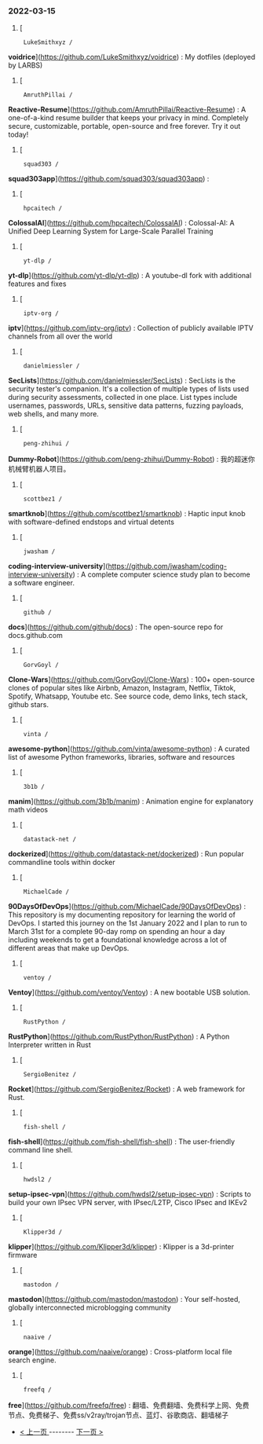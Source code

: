 ### 2022-03-15 
1. [
    

        LukeSmithxyz /
**voidrice**](https://github.com/LukeSmithxyz/voidrice) : My dotfiles (deployed by LARBS)
1. [
    

        AmruthPillai /
**Reactive-Resume**](https://github.com/AmruthPillai/Reactive-Resume) : A one-of-a-kind resume builder that keeps your privacy in mind. Completely secure, customizable, portable, open-source and free forever. Try it out today!
1. [
    

        squad303 /
**squad303app**](https://github.com/squad303/squad303app) : 
1. [
    

        hpcaitech /
**ColossalAI**](https://github.com/hpcaitech/ColossalAI) : Colossal-AI: A Unified Deep Learning System for Large-Scale Parallel Training
1. [
    

        yt-dlp /
**yt-dlp**](https://github.com/yt-dlp/yt-dlp) : A youtube-dl fork with additional features and fixes
1. [
    

        iptv-org /
**iptv**](https://github.com/iptv-org/iptv) : Collection of publicly available IPTV channels from all over the world
1. [
    

        danielmiessler /
**SecLists**](https://github.com/danielmiessler/SecLists) : SecLists is the security tester's companion. It's a collection of multiple types of lists used during security assessments, collected in one place. List types include usernames, passwords, URLs, sensitive data patterns, fuzzing payloads, web shells, and many more.
1. [
    

        peng-zhihui /
**Dummy-Robot**](https://github.com/peng-zhihui/Dummy-Robot) : 我的超迷你机械臂机器人项目。
1. [
    

        scottbez1 /
**smartknob**](https://github.com/scottbez1/smartknob) : Haptic input knob with software-defined endstops and virtual detents
1. [
    

        jwasham /
**coding-interview-university**](https://github.com/jwasham/coding-interview-university) : A complete computer science study plan to become a software engineer.
1. [
    

        github /
**docs**](https://github.com/github/docs) : The open-source repo for docs.github.com
1. [
    

        GorvGoyl /
**Clone-Wars**](https://github.com/GorvGoyl/Clone-Wars) : 100+ open-source clones of popular sites like Airbnb, Amazon, Instagram, Netflix, Tiktok, Spotify, Whatsapp, Youtube etc. See source code, demo links, tech stack, github stars.
1. [
    

        vinta /
**awesome-python**](https://github.com/vinta/awesome-python) : A curated list of awesome Python frameworks, libraries, software and resources
1. [
    

        3b1b /
**manim**](https://github.com/3b1b/manim) : Animation engine for explanatory math videos
1. [
    

        datastack-net /
**dockerized**](https://github.com/datastack-net/dockerized) : Run popular commandline tools within docker
1. [
    

        MichaelCade /
**90DaysOfDevOps**](https://github.com/MichaelCade/90DaysOfDevOps) : This repository is my documenting repository for learning the world of DevOps. I started this journey on the 1st January 2022 and I plan to run to March 31st for a complete 90-day romp on spending an hour a day including weekends to get a foundational knowledge across a lot of different areas that make up DevOps.
1. [
    

        ventoy /
**Ventoy**](https://github.com/ventoy/Ventoy) : A new bootable USB solution.
1. [
    

        RustPython /
**RustPython**](https://github.com/RustPython/RustPython) : A Python Interpreter written in Rust
1. [
    

        SergioBenitez /
**Rocket**](https://github.com/SergioBenitez/Rocket) : A web framework for Rust.
1. [
    

        fish-shell /
**fish-shell**](https://github.com/fish-shell/fish-shell) : The user-friendly command line shell.
1. [
    

        hwdsl2 /
**setup-ipsec-vpn**](https://github.com/hwdsl2/setup-ipsec-vpn) : Scripts to build your own IPsec VPN server, with IPsec/L2TP, Cisco IPsec and IKEv2
1. [
    

        Klipper3d /
**klipper**](https://github.com/Klipper3d/klipper) : Klipper is a 3d-printer firmware
1. [
    

        mastodon /
**mastodon**](https://github.com/mastodon/mastodon) : Your self-hosted, globally interconnected microblogging community
1. [
    

        naaive /
**orange**](https://github.com/naaive/orange) : Cross-platform local file search engine.
1. [
    

        freefq /
**free**](https://github.com/freefq/free) : 翻墙、免费翻墙、免费科学上网、免费节点、免费梯子、免费ss/v2ray/trojan节点、蓝灯、谷歌商店、翻墙梯子 

- [ < 上一页 ](https://github.com/able8/github-trending-daily-record/blob/master/2022-03-14.md) -------- [ 下一页 > ](https://github.com/able8/github-trending-daily-record/blob/master/2022-03-16.md)